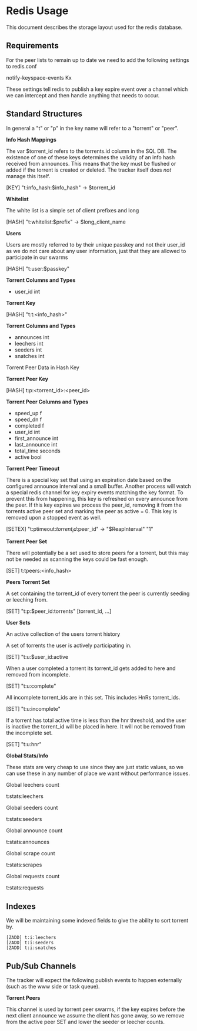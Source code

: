 Redis Usage
===========

This document describes the storage layout used for the redis database.

Requirements
------------

For the peer lists to remain up to date we need to add the following settings
to redis.conf

notify-keyspace-events Kx

These settings tell redis to publish a key expire event over a channel which
we can intercept and then handle anything that needs to occur.

Standard Structures
-------------------

In general a "t" or "p" in the key name will refer to a "torrent" or "peer".

**Info Hash Mappings**

The var $torrent_id refers to the torrents.id column in the SQL DB. The existence of one
of these keys determines the validity of an info hash received from
announces. This means that the key must be flushed or added if the
torrent is created or deleted. The tracker itself does *not* manage this
itself.

[KEY] "t:info_hash:$info_hash" -> $torrent_id


**Whitelist**

The white list is a simple set of client prefixes and long

[HASH] "t:whitelist:$prefix" -> $long_client_name

**Users**

Users are mostly referred to by their unique passkey and not their user_id as we
do not care about any user information, just that they are allowed to participate
in our swarms

[HASH] "t:user:$passkey"

**Torrent Columns and Types**

- user_id int


**Torrent Key**

[HASH] "t:t:<info_hash>"

**Torrent Columns and Types**
- announces int
- leechers int
- seeders int
- snatches int

Torrent Peer Data in Hash Key

**Torrent Peer Key**

[HASH] t:p:<torrent_id>:<peer_id>

**Torrent Peer Columns and Types**

- speed_up f
- speed_dn f
- completed f
- user_id int
- first_announce int
- last_announce int
- total_time seconds
- active bool

**Torrent Peer Timeout**

There is a special key set that using an expiration date based on the
configured announce interval and a small buffer. Another process will
watch a special redis channel for key expiry events matching the key
format. To prevent this from happening, this key is refreshed on every
announce from the peer. If this key expires we process the peer_id, removing
it from the torrents active peer set and marking the peer as active = 0. This key
is removed upon a stopped event as well.

[SETEX] "t:ptimeout:$torrent_id:$peer_id" -> "$ReapInterval" "1"

**Torrent Peer Set**

There will potentially be a set used to store peers for a torrent, but this
may not be needed as scanning the keys could be fast enough.

[SET] t:tpeers:<info_hash>

**Peers Torrent Set**

A set containing the torrent_id of every torrent the peer is currently
seeding or leeching from.

[SET] "t:p:$peer_id:torrents" [torrent_id, ...]

**User Sets**

An active collection of the users torrent history

A set of torrents the user is actively participating in.

[SET] "t:u:$user_id:active

When a user completed a torrent its torrent_id gets added to here and removed from incomplete.

[SET] "t:u:complete"

All incomplete torrent_ids are in this set. This includes HnRs torrent_ids.

[SET] "t:u:incomplete"

If a torrent has total active time is less than the hnr threshold, and the user is inactive
the torrent_id will be placed in here. It will not be removed from the incomplete set.

[SET] "t:u:hnr"

**Global Stats/Info**

These stats are very cheap to use since they are just static values, so we can
use these in any number of place we want without performance issues.

Global leechers count

t:stats:leechers

Global seeders count

t:stats:seeders

Global announce count

t:stats:announces

Global scrape count

t:stats:scrapes

Global requests count

t:stats:requests

Indexes
-------

We will be maintaining some indexed fields to give the ability to sort torrent by.

    [ZADD] t:i:leechers
    [ZADD] t:i:seeders
    [ZADD] t:i:snatches



Pub/Sub Channels
----------------

The tracker will expect the following publish events to happen externally (such as the
www side or task queue).


**Torrent Peers**

This channel is used by torrent peer swarms, if the key expires before the next
client announce we assume the client has gone away, so we remove from the
active peer SET and lower the seeder or leecher counts.